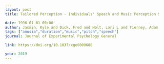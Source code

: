 ```yaml
---
layout: post
title: Tailored Perception - Individuals' Speech and Music Perception Strategies Fit Their Perceptual Abilities

date: 1996-01-01 00:00
author: Jasmin, Kyle and Dick, Fred and Holt, Lori L and Tierney, Adam
tags: ["amusia","duration","music","pitch","speech"]
journal: Journal of Experimental Psychology General

link: https://doi.org/10.1037/xge0000688

year: 2019
---
```



